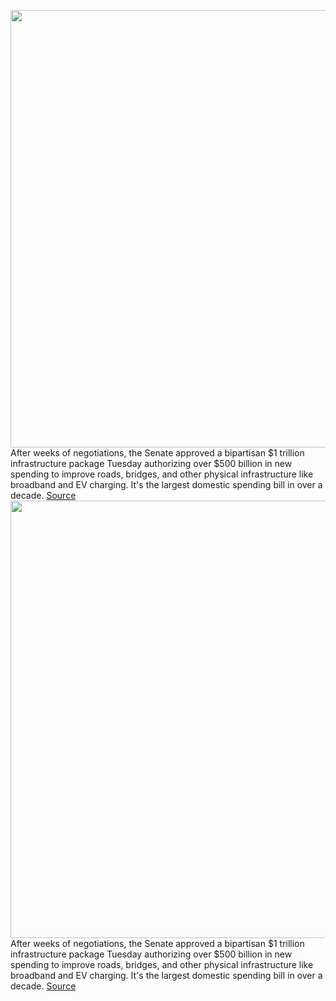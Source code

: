 <img src='https://cdn.vox-cdn.com/thumbor/H1BSj6bXYR42_9NUlZ_1DE9LJ7I=/0x0:8192x5464/1200x800/filters:focal(3441x2077:4751x3387)/cdn.vox-cdn.com/uploads/chorus_image/image/69704898/1332193432.0.jpg' width='700px' /><br/>
After weeks of negotiations, the Senate approved a bipartisan $1 trillion infrastructure package Tuesday authorizing over $500 billion in new spending to improve roads, bridges, and other physical infrastructure like broadband and EV charging. It's the largest domestic spending bill in over a decade.
<a href='https://www.theverge.com/2021/8/10/22618448/senate-bipartisan-infrastructure-package-schumer-broadband-cryptocurrency'> Source <a/><img src='https://cdn.vox-cdn.com/thumbor/H1BSj6bXYR42_9NUlZ_1DE9LJ7I=/0x0:8192x5464/1200x800/filters:focal(3441x2077:4751x3387)/cdn.vox-cdn.com/uploads/chorus_image/image/69704898/1332193432.0.jpg' width='700px' /><br/>
After weeks of negotiations, the Senate approved a bipartisan $1 trillion infrastructure package Tuesday authorizing over $500 billion in new spending to improve roads, bridges, and other physical infrastructure like broadband and EV charging. It's the largest domestic spending bill in over a decade.
<a href='https://www.theverge.com/2021/8/10/22618448/senate-bipartisan-infrastructure-package-schumer-broadband-cryptocurrency'> Source <a/>